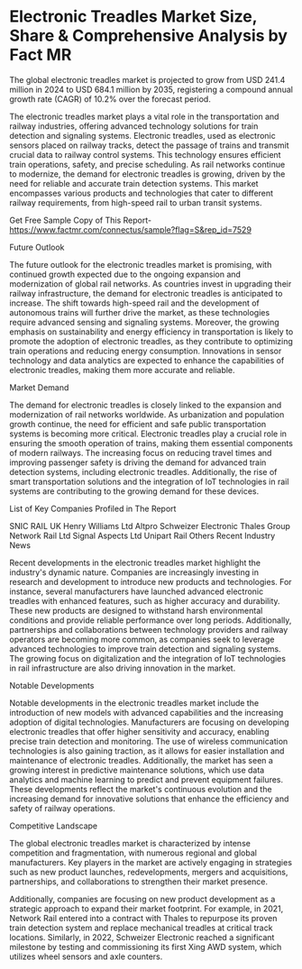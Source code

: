 # Electronic Treadles Market Size, Share & Comprehensive Analysis by Fact MR
The global electronic treadles market is projected to grow from USD 241.4 million in 2024 to USD 684.1 million by 2035, registering a compound annual growth rate (CAGR) of 10.2% over the forecast period.

The electronic treadles market plays a vital role in the transportation and railway industries, offering advanced technology solutions for train detection and signaling systems. Electronic treadles, used as electronic sensors placed on railway tracks, detect the passage of trains and transmit crucial data to railway control systems. This technology ensures efficient train operations, safety, and precise scheduling. As rail networks continue to modernize, the demand for electronic treadles is growing, driven by the need for reliable and accurate train detection systems. This market encompasses various products and technologies that cater to different railway requirements, from high-speed rail to urban transit systems.

Get Free Sample Copy of This Report-https://www.factmr.com/connectus/sample?flag=S&rep_id=7529

Future Outlook

The future outlook for the electronic treadles market is promising, with continued growth expected due to the ongoing expansion and modernization of global rail networks. As countries invest in upgrading their railway infrastructure, the demand for electronic treadles is anticipated to increase. The shift towards high-speed rail and the development of autonomous trains will further drive the market, as these technologies require advanced sensing and signaling systems. Moreover, the growing emphasis on sustainability and energy efficiency in transportation is likely to promote the adoption of electronic treadles, as they contribute to optimizing train operations and reducing energy consumption. Innovations in sensor technology and data analytics are expected to enhance the capabilities of electronic treadles, making them more accurate and reliable.

Market Demand

The demand for electronic treadles is closely linked to the expansion and modernization of rail networks worldwide. As urbanization and population growth continue, the need for efficient and safe public transportation systems is becoming more critical. Electronic treadles play a crucial role in ensuring the smooth operation of trains, making them essential components of modern railways. The increasing focus on reducing travel times and improving passenger safety is driving the demand for advanced train detection systems, including electronic treadles. Additionally, the rise of smart transportation solutions and the integration of IoT technologies in rail systems are contributing to the growing demand for these devices.

List of Key Companies Profiled in The Report

SNIC RAIL UK
Henry Williams Ltd
Altpro
Schweizer Electronic
Thales Group
Network Rail Ltd
Signal Aspects Ltd
Unipart Rail
Others
Recent Industry News

Recent developments in the electronic treadles market highlight the industry's dynamic nature. Companies are increasingly investing in research and development to introduce new products and technologies. For instance, several manufacturers have launched advanced electronic treadles with enhanced features, such as higher accuracy and durability. These new products are designed to withstand harsh environmental conditions and provide reliable performance over long periods. Additionally, partnerships and collaborations between technology providers and railway operators are becoming more common, as companies seek to leverage advanced technologies to improve train detection and signaling systems. The growing focus on digitalization and the integration of IoT technologies in rail infrastructure are also driving innovation in the market.

Notable Developments

Notable developments in the electronic treadles market include the introduction of new models with advanced capabilities and the increasing adoption of digital technologies. Manufacturers are focusing on developing electronic treadles that offer higher sensitivity and accuracy, enabling precise train detection and monitoring. The use of wireless communication technologies is also gaining traction, as it allows for easier installation and maintenance of electronic treadles. Additionally, the market has seen a growing interest in predictive maintenance solutions, which use data analytics and machine learning to predict and prevent equipment failures. These developments reflect the market's continuous evolution and the increasing demand for innovative solutions that enhance the efficiency and safety of railway operations.

Competitive Landscape

The global electronic treadles market is characterized by intense competition and fragmentation, with numerous regional and global manufacturers. Key players in the market are actively engaging in strategies such as new product launches, redevelopments, mergers and acquisitions, partnerships, and collaborations to strengthen their market presence.

Additionally, companies are focusing on new product development as a strategic approach to expand their market footprint. For example, in 2021, Network Rail entered into a contract with Thales to repurpose its proven train detection system and replace mechanical treadles at critical track locations. Similarly, in 2022, Schweizer Electronic reached a significant milestone by testing and commissioning its first Xing AWD system, which utilizes wheel sensors and axle counters.
